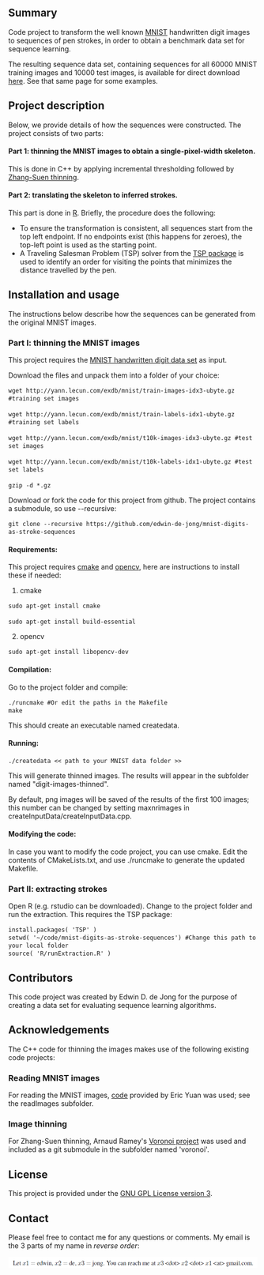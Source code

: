 ## Summary
Code project to transform the well known [MNIST](http://yann.lecun.com/exdb/mnist/) handwritten digit images to sequences of pen strokes, in order to obtain a benchmark data set for sequence learning. 

The resulting sequence data set, containing sequences for all 60000 MNIST training images and 10000 test images, is available for direct download [here](https://github.com/edwin-de-jong/mnist-digits-stroke-sequence-data). See that same page for some examples.

## Project description

Below, we provide details of how the sequences were constructed. The project consists of two parts:

#### Part 1: thinning the MNIST images to obtain a single-pixel-width skeleton. 

This is done in C++ by applying incremental thresholding followed by [Zhang-Suen thinning](https://rosettacode.org/wiki/Zhang-Suen_thinning_algorithm). 

#### Part 2: translating the skeleton to inferred strokes. 

This part is done in [R](https://www.r-project.org/). Briefly, the procedure does the following:
- To ensure the transformation is consistent, all sequences start from the top left endpoint. If no endpoints exist (this happens for zeroes), the top-left point is used as the starting point.
- A Traveling Salesman Problem (TSP) solver from the [TSP package](https://cran.r-project.org/web/packages/TSP/TSP.pdf) is used to identify an order for visiting the points that minimizes the distance travelled by the pen.

## Installation and usage

The instructions below describe how the sequences can be generated from the original MNIST images. 

### Part I: thinning the MNIST images

This project requires the [MNIST handwritten digit data set](http://yann.lecun.com/exdb/mnist/) as input.

Download the files and unpack them into a folder of your choice:

```
wget http://yann.lecun.com/exdb/mnist/train-images-idx3-ubyte.gz #training set images

wget http://yann.lecun.com/exdb/mnist/train-labels-idx1-ubyte.gz #training set labels

wget http://yann.lecun.com/exdb/mnist/t10k-images-idx3-ubyte.gz #test set images

wget http://yann.lecun.com/exdb/mnist/t10k-labels-idx1-ubyte.gz #test set labels

gzip -d *.gz
```

Download or fork the code for this project from github. The project contains a submodule, so use --recursive:

```
git clone --recursive https://github.com/edwin-de-jong/mnist-digits-as-stroke-sequences
```

#### Requirements:

This project requires [cmake](https://cmake.org/) and [opencv](http://opencv.org/), here are instructions to install these if needed:

1. cmake

```
sudo apt-get install cmake

sudo apt-get install build-essential
```

2. opencv

```
sudo apt-get install libopencv-dev
```

#### Compilation:

Go to the project folder and compile:

```
./runcmake #Or edit the paths in the Makefile
make
```

This should create an executable named createdata.

#### Running:

```
./createdata << path to your MNIST data folder >>
```

This will generate thinned images. The results will appear in the subfolder named "digit-images-thinned".

By default, png images will be saved of the results of the first 100 images; this number can be changed by setting maxnrimages in createInputData/createInputData.cpp.

#### Modifying the code:
In case you want to modify the code project, you can use cmake. Edit the contents of CMakeLists.txt, and use ./runcmake to generate the updated Makefile.

### Part II: extracting strokes

Open R (e.g. rstudio can be downloaded). Change to the project folder and run the extraction. This requires the TSP package:

```
install.packages( 'TSP' )
setwd( '~/code/mnist-digits-as-stroke-sequences') #Change this path to your local folder
source( 'R/runExtraction.R' )
```

## Contributors 

This code project was created by Edwin D. de Jong for the purpose of creating a data set for evaluating sequence learning algorithms.

## Acknowledgements

The C++ code for thinning the images makes use of the following existing code projects:

### Reading MNIST images
For reading the MNIST images, [code](http://eric-yuan.me/cpp-read-mnist/) provided by Eric Yuan was used; see the readImages subfolder.

### Image thinning
For Zhang-Suen thinning, Arnaud Ramey's [Voronoi project](https://sites.google.com/site/rameyarnaud/research/c/voronoi) was used and included as a git submodule in the subfolder named 'voronoi'.

## License

This project is provided under the [GNU GPL License version 3](LICENSE).

## Contact

Please feel free to contact me for any questions or comments. My email is the 3 parts of my name in *reverse order*:

<img src="fig/contact-info.png" width="700">
